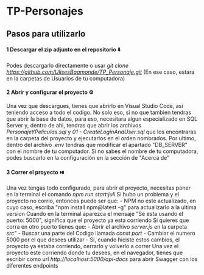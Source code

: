 # TP-Personajes

## Pasos para utilizarlo
#### 1 Descargar el zip adjunto en el repositorio ⬇️
Podes descargarlo directamente o usar *git clone https://github.com/UlisesBaamonde/TP_Personaje.git* (En ese caso, estara en la carpetas de Usuarios de tu computadora)
#### 2 Abrir y configurar el proyecto ⚙️
Una vez que descargues, tienes que abrirlo en Visual Studio Code, asi teniendo acceso a todo el codigo. No solo eso, si no que tambien tendras que abrir la base de datos, para eso, necesitara algun especializado en SQL Server y, dentro de ahi, tendras que abrir los archivos *PersonajeYPeliculas.sql* y *01 - CreateLoginAndUser.sql* que los encontraras en la carpeta del proyecto y ejecutarlos en el orden nombrados. Por ultimo, dentro del archivo *.env* tendras que modificar el apartado "DB_SERVER" con el nombre de tu computador. 
Si no sabes el nombre de tu computadora, podes buscarlo en la configuración en la sección de "Acerca de"
#### 3 Correr el proyecto ⏯️
Una vez tengas todo configurado, para abrir el proyecto, necesitas poner en la terminal el comando *npm run start:juli*
Si hubo un problema y el proyecto no corrio, entonces puede ser que:
    - NPM no este actualizado, en cuyo caso, escriba "npm install npm@latest -g" para actualizarlo a la ultima version
Cuando en la terminal aparezca el mensaje "Se esta usando el puerto: 5000", significa que el proyecto ya esta corriendo
    Si quieres que corra en otro puerto tienes que:
        - Abrir el archivo *server.js* en la carpeta *src"*
        - Buscar una parte del Codigo llamada *const port*
        - Cambiar el numero 5000 por el que desees utilizar
        - Si, cuando hiciste estos cambios, el proyecto ya estaba corriendo, cerrarlo y volverlo a correr
Una vez el proyecto este corriendo donde tu desees, en el navegador, tienes que escribir como url *http://localhost:5000/api-docs* para abrir Swagger con los diferentes endpoints
 
    
